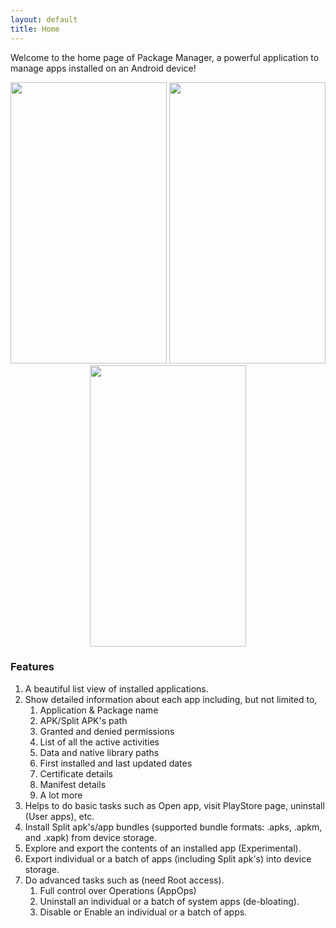```yaml
---
layout: default
title: Home
---
```


Welcome to the home page of Package Manager, a powerful application to manage apps installed on an Android device!

<p style="text-align: center"><img src="https://raw.githubusercontent.com/SmartPack/PackageManager/master/screenshot001.jpg" alt="" width="250" height="450" /> <img src="https://raw.githubusercontent.com/SmartPack/PackageManager/master/screenshot002.jpg" alt="" width="250" height="450" /> <img src="https://raw.githubusercontent.com/SmartPack/PackageManager/master/screenshot003.jpg" alt="" width="250" height="450" /></p>

### Features
1.  A beautiful list view of installed applications.
2.  Show detailed information about each app including, but not limited to,
    1.  Application & Package name
    2.  APK/Split APK's path
    3.  Granted and denied permissions
    4.  List of all the active activities
    5.  Data and native library paths
    6.  First installed and last updated dates
    7.  Certificate details
    8.  Manifest details
    9.  A lot more
3.  Helps to do basic tasks such as Open app, visit PlayStore page, uninstall (User apps), etc.
4.  Install Split apk's/app bundles (supported bundle formats: .apks, .apkm, and .xapk) from device storage.
5.  Explore and export the contents of an installed app (Experimental).
6.  Export individual or a batch of apps (including Split apk's) into device storage.
7.  Do advanced tasks such as (need Root access).
    1.  Full control over Operations (AppOps)
    2.  Uninstall an individual or a batch of system apps (de-bloating).
    3.  Disable or Enable an individual or a batch of apps.
